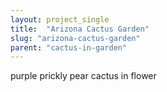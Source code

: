 ```yaml
---
layout: project_single
title:  "Arizona Cactus Garden"
slug: "arizona-cactus-garden"
parent: "cactus-in-garden"
---
```

purple prickly pear cactus in flower